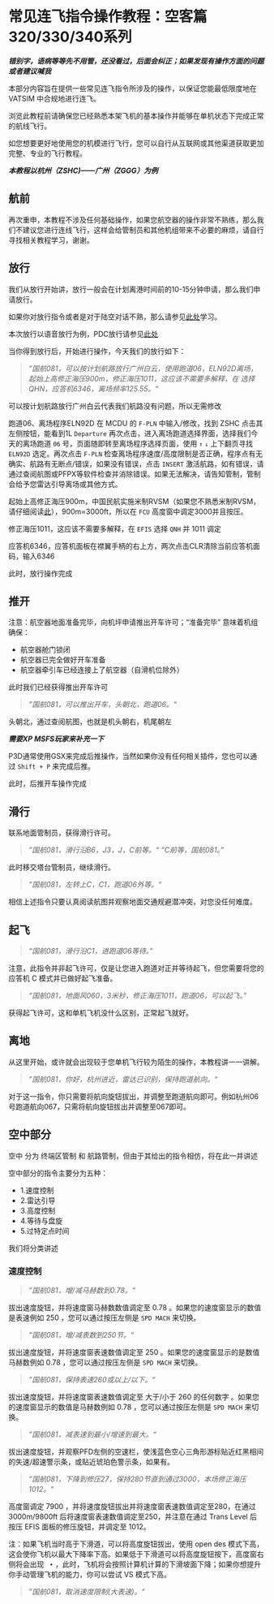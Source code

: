 # 常见连飞指令操作教程：空客篇320/330/340系列

***错别字，语病等等先不用管，还没看过，后面会纠正；如果发现有操作方面的问题或者建议喊我***

本部分内容旨在提供一些常见连飞指令所涉及的操作，以保证您能最低限度地在 VATSIM 中合规地进行连飞。

浏览此教程前请确保您已经熟悉本架飞机的基本操作并能够在单机状态下完成正常的航线飞行。

如您想要更好地使用您的机模进行飞行，您可以自行从互联网或其他渠道获取更加完整、专业的飞行教程。

***本教程以杭州（ZSHC)——广州（ZGGG）为例***

## 航前

再次重申，本教程不涉及任何基础操作，如果您航空器的操作非常不熟练，那么我们不建议您进行连线飞行，这样会给管制员和其他机组带来不必要的麻烦，请自行寻找相关教程学习，谢谢。

## 放行

我们从放行开始讲，放行一般会在计划离港时间前的10-15分钟申请，那么我们申请放行。

如果你对放行指令或者是对于陆空对话不熟，那么请参见[此处](https://github.com/websterzh/vatprc-wiki/blob/Controlled-Airspace/airspace.md)学习。

本次放行以语音放行为例，PDC放行请参见[此处](你们写快点)

当你得到放行后，开始进行操作，今天我们的放行如下：
> *”国航081，可以按计划航路放行广州白云，使用跑道06，ELN92D离场，起始上高修正海压900m，修正海压1011，这应该不需要多解释，在 选择QHN，应答机6346，离场频率125.55。“*

可以按计划航路放行广州白云代表我们航路没有问题，所以无需修改

跑道06、离场程序ELN92D 在 MCDU 的 `F-PLN` 中输入/修改，找到 ZSHC 点击其左侧按钮，能看到1L `Departure` 再次点击，进入离场跑道选择界面，选择我们今天的离场跑道 `06` 号，页面随即转至离场程序选择页面，使用 `↑` `↓` 上下翻页寻找 `ELN92D` 选定。再次点击 `F-PLN` 检查离场程序速度/高度限制是否正确，程序点有无确实、航路有无断点/错误，如果没有错误，点击 `INSERT` 激活航路，如有错误，请通过查阅航图或PFPX等软件检查并消除错误。如果无法解决，请告知管制，管制会给予您雷达引导离场或其他方式。

起始上高修正海压900m，中国民航实施米制RVSM（如果您不熟悉米制RVSM，请仔细阅读[此](https://www.vatprc.net/rvsm)），900m=3000ft，所以在 `FCU` 高度窗中调定3000并且按压。

修正海压1011，这应该不需要多解释，在 `EFIS` 选择 `QNH` 并 1011 调定

应答机6346，应答机面板在襟翼手柄的右上方，两次点击CLR清除当前应答机面码，输入6346

此时，放行操作完成

## 推开

注意：航空器地面准备完毕，向机坪申请推出开车许可；“准备完毕” 意味着机组确保：
- 航空器舱门锁闭
- 航空器已完全做好开车准备
- 航空器牵引车已经连接上了航空器（自滑机位除外）

此时我们已经获得推出开车许可
> *”国航081，可以推出开车，头朝北，跑道06。“*

头朝北，通过查阅航图，也就是机头朝右，机尾朝左

***需要XP MSFS玩家来补充一下***

P3D通常使用GSX来完成后推操作，当然如果你没有任何相关插件，您也可以通过 `Shift + P` 来完成后推。

此时，后推开车操作完成

## 滑行

联系地面管制员，获得滑行许可。
> *”国航081，滑行沿B6，J3，J，C前等。“*
> *”C前等，国航081。”*

此时移交塔台管制员，继续滑行。
> *”国航081，左转上C，C1，跑道06外等。“*

相信上述指令只要认真阅读航图并观察地面交通规避潜冲突，对您没任何难度。

## 起飞

>*“国航081，滑行沿C1，进跑道06等待。”*

注意，此指令并非起飞许可，仅是让您进入跑道对正并等待起飞，但您需要将您的应答机 C 模式并已做好起飞准备。

>*“国航081，地面风060，3米秒，修正海压1011，跑道06，可以起飞。”*

获得起飞许可，这和单机飞机没什么区别，正常起飞就好。

## 离地

从这里开始，或许就会出现较于您单机飞行较为陌生的操作，本教程讲一一讲解。

> *”国航081，你好，杭州进近，雷达已识别，保持跑道航向。“*

对于这一指令，你只需要将航向旋钮拔出，并调整至跑道航向即可。例如杭州06号跑道航向067，只需将航向旋钮拔出并调整至067即可。

## 空中部分

空中 分为 终端区管制 和 航路管制，但由于其给出的指令相仿，将在此一并讲述

空中部分的指令主要分为五种：

- 1.速度控制
- 2.雷达引导
- 3.高度控制
- 4.等待与盘旋
- 5.过特定点时间

我们将分类讲述

### 速度控制

> *”国航081，增/减马赫数到0.78。“*

拔出速度旋钮，并将速度窗马赫数数值调定至 0.78 。如果您的速度窗显示的数值是表速例如 250 ，您可以通过按压左侧是 `SPD MACH` 来切换。

> *”国航081，增/减表数到250节。“*

拔出速度旋钮，并将速度窗表速数值调定至 250 。如果您的速度窗显示的是数值马赫数例如 0.78 ，您可以通过按压左侧是 `SPD MACH` 来切换。

> *”国航081，保持表速260或以上/以下。“*

拔出速度旋钮，并将速度窗表速数值调定至 大于/小于 260 的任何数字 。如果您的速度窗显示的数值是马赫数例如 0.78 ，您可以通过按压左侧是 `SPD MACH` 来切换。

> *”国航081，减表速到最小/增速到最大。“*

拔出速度旋钮，并观察PFD左侧的空速栏，使浅蓝色空心三角形游标贴近红黑相间的失速/超速警示条，或贴近琥珀色警示条，如果有。

> *”国航081，下降到修压27，保持280节直到通过3000，本场修正海压1012。“*

高度窗调定 7900 ，并将速度旋钮拔出并将速度窗表速数值调定至280，在通过 3000m/9800ft 后将速度窗表速数值调定至250，并注意在通过 Trans Level 后按压 EFIS 面板的修压旋钮，并调定至 1012。

注：如果飞机当时高于下滑道，可以将高度旋钮拔出，使用 open des 模式下高，这会使你飞机以最大下降率下高。如果低于下滑道可以将高度旋钮按下，高度窗右侧将会出现 ` •` ，此时，飞机将会按照计算机计算的下滑坡面下降；如果你想提升你手动管理飞机的能力，你可以尝试 VS 模式下高。

> *”国航081，取消速度限制(大表速)。“*
